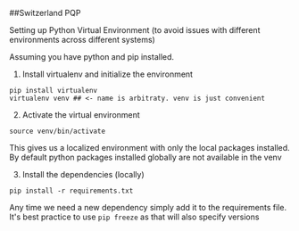 ##Switzerland PQP 


Setting up Python Virtual Environment (to avoid issues with different environments across different systems)

Assuming you have python and pip installed.

1.  Install virtualenv and initialize the environment
```
pip install virtualenv
virtualenv venv ## <- name is arbitraty. venv is just convenient
```

2. Activate the virtual environment
```
source venv/bin/activate
```

This gives us a localized environment with only the local packages installed. By default python packages installed globally are not available in the venv

3. Install the dependencies (locally)
```
pip install -r requirements.txt
```

Any time we need a new dependency simply add it to the requirements file. 
It's best practice to use `pip freeze` as that will also specify versions
